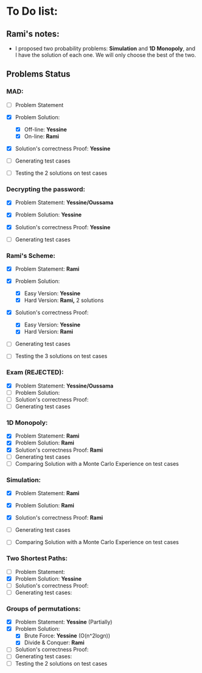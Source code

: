 # To Do list:

## Rami's notes:
- I proposed two probability problems: **Simulation** and **1D Monopoly**, and I have the solution of each one. We will only choose the best of the two.

## Problems Status

### MAD:

- [ ] Problem Statement
- [x] Problem Solution:
  - [x] Off-line: **Yessine**
  - [x] On-line: **Rami**
- [x] Solution's correctness Proof: **Yessine**
- [ ] Generating test cases
- [ ] Testing the $2$ solutions on test cases



### Decrypting the password:

- [x] Problem Statement: **Yessine/Oussama**
- [x] Problem Solution: **Yessine**
- [x] Solution's correctness Proof: **Yessine**
- [ ] Generating test cases



### Rami's Scheme:

- [x] Problem Statement: **Rami**
- [x] Problem Solution:
  - [x] Easy Version: **Yessine**
  - [x] Hard Version: **Rami,** $2$ solutions
- [x] Solution's correctness Proof: 
  - [x] Easy Version: **Yessine**
  - [x] Hard Version: **Rami** 
- [ ] Generating test cases
- [ ] Testing the $3$ solutions on test cases


### Exam (REJECTED):
- [x] Problem Statement: **Yessine/Oussama**
- [ ] Problem Solution:
- [ ] Solution's correctness Proof:
- [ ] Generating test cases

### 1D Monopoly:

- [x] Problem Statement: **Rami**
- [x] Problem Solution: **Rami**
- [x] Solution's correctness Proof: **Rami**
- [ ] Generating test cases
- [ ] Comparing Solution with a Monte Carlo Experience on test cases

### Simulation:

- [x] Problem Statement: **Rami**
- [x] Problem Solution: **Rami**
- [x] Solution's correctness Proof: **Rami**
- [ ] Generating test cases
- [ ] Comparing Solution with a Monte Carlo Experience on test cases


### Two Shortest Paths:
- [ ] Problem Statement:
- [X] Problem Solution: **Yessine**
- [ ] Solution's correctness Proof:
- [ ] Generating test cases:

### Groups of permutations:
- [X] Problem Statement: **Yessine** (Partially)
- [x] Problem Solution: 
  - [x] Brute Force: **Yessine** (O(n^2logn))
  - [x] Divide & Conquer: **Rami** 
- [ ] Solution's correctness Proof:
- [ ] Generating test cases:
- [ ] Testing the $2$ solutions on test cases
